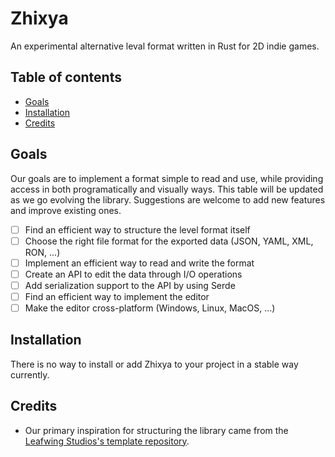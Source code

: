 # Zhixya

An experimental alternative leval format written in Rust for 2D indie games.

## Table of contents

* [Goals](#goals)
* [Installation](#installation)
* [Credits](#credits)

## Goals

Our goals are to implement a format simple to read and use, while providing access in both programatically and visually ways.
This table will be updated as we go evolving the library. Suggestions are welcome to add new features and improve existing ones.
* [ ] Find an efficient way to structure the level format itself
* [ ] Choose the right file format for the exported data (JSON, YAML, XML, RON, ...)
* [ ] Implement an efficient way to read and write the format
* [ ] Create an API to edit the data through I/O operations
* [ ] Add serialization support to the API by using Serde
* [ ] Find an efficient way to implement the editor
* [ ] Make the editor cross-platform (Windows, Linux, MacOS, ...)

## Installation

There is no way to install or add Zhixya to your project in a stable way currently.

## Credits

* Our primary inspiration for structuring the library came from the [Leafwing Studios's template repository][template].

[template]: https://github.com/Leafwing-Studios/template-repo